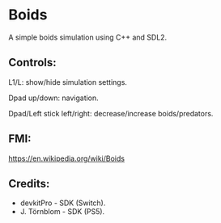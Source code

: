 # Boids

A simple boids simulation using C++ and SDL2.

## Controls:

L1/L: show/hide simulation settings.

Dpad up/down: navigation.

Dpad/Left stick left/right: decrease/increase boids/predators.


## FMI:

https://en.wikipedia.org/wiki/Boids


## Credits:

- devkitPro - SDK (Switch).
- J. Törnblom - SDK (PS5).
